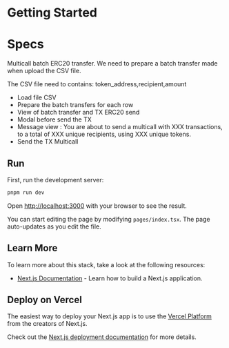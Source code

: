 
# Getting Started

# Specs

Multicall batch ERC20 transfer.
We need to prepare a batch transfer made when upload the CSV file.

The CSV file need to contains: 
token_address,recipient,amount
- Load file CSV 
- Prepare the batch transfers for each row
- View of batch transfer and TX ERC20 send
- Modal before send the TX
- Message view : You are about to send a multicall with XXX transactions, to a total of XXX unique recipients, using XXX unique tokens.
- Send the TX Multicall

## Run

First, run the development server:

```bash
pnpm run dev
```

Open [http://localhost:3000](http://localhost:3000) with your browser to see the result.

You can start editing the page by modifying `pages/index.tsx`. The page auto-updates as you edit the file.

## Learn More

To learn more about this stack, take a look at the following resources:

- [Next.js Documentation](https://nextjs.org/docs) - Learn how to build a Next.js application.


## Deploy on Vercel

The easiest way to deploy your Next.js app is to use the [Vercel Platform](https://vercel.com/new?utm_medium=default-template&filter=next.js&utm_source=create-next-app&utm_campaign=create-next-app-readme) from the creators of Next.js.

Check out the [Next.js deployment documentation](https://nextjs.org/docs/deployment) for more details.
